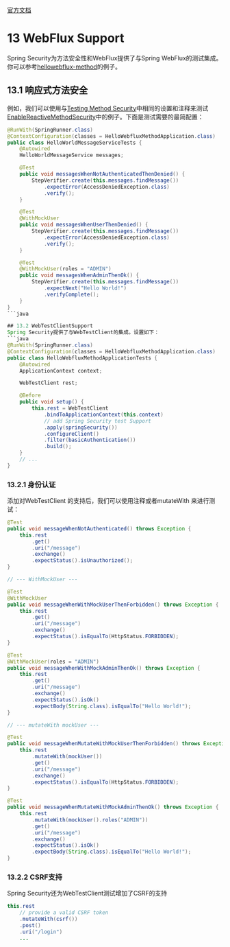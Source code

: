 <a href='https://docs.spring.io/spring-security/site/docs/5.0.7.RELEASE/reference/htmlsingle/#test-webflux'>官方文档</a>

# 13 WebFlux Support
Spring Security为方法安全性和WebFlux提供了与Spring WebFlux的测试集成。你可以参考<a href="https://github.com/spring-projects/spring-security/tree/5.0.7.RELEASE/samples/javaconfig/hellowebflux-method">hellowebflux-method</a>的例子。

## 13.1 响应式方法安全
例如，我们可以使用与<a href='https://docs.spring.io/spring-security/site/docs/5.0.7.RELEASE/reference/html5/#test-method'>Testing Method Security</a>中相同的设置和注释来测试<a href='https://docs.spring.io/spring-security/site/docs/5.0.7.RELEASE/reference/html5/#jc-erms'>EnableReactiveMethodSecurity</a>中的例子。下面是测试需要的最简配置：

```java
@RunWith(SpringRunner.class)
@ContextConfiguration(classes = HelloWebfluxMethodApplication.class)
public class HelloWorldMessageServiceTests {
	@Autowired
	HelloWorldMessageService messages;

	@Test
	public void messagesWhenNotAuthenticatedThenDenied() {
		StepVerifier.create(this.messages.findMessage())
			.expectError(AccessDeniedException.class)
			.verify();
	}

	@Test
	@WithMockUser
	public void messagesWhenUserThenDenied() {
		StepVerifier.create(this.messages.findMessage())
			.expectError(AccessDeniedException.class)
			.verify();
	}

	@Test
	@WithMockUser(roles = "ADMIN")
	public void messagesWhenAdminThenOk() {
		StepVerifier.create(this.messages.findMessage())
			.expectNext("Hello World!")
			.verifyComplete();
	}
}
```java

## 13.2 WebTestClientSupport
Spring Security提供了与WebTestClient的集成。设置如下：
```java
@RunWith(SpringRunner.class)
@ContextConfiguration(classes = HelloWebfluxMethodApplication.class)
public class HelloWebfluxMethodApplicationTests {
	@Autowired
	ApplicationContext context;

	WebTestClient rest;

	@Before
	public void setup() {
		this.rest = WebTestClient
			.bindToApplicationContext(this.context)
			// add Spring Security test Support
			.apply(springSecurity())
			.configureClient()
			.filter(basicAuthentication())
			.build();
	}
	// ...
}
```

### 13.2.1 身份认证
添加对WebTestClient 的支持后，我们可以使用注释或者mutateWith 来进行测试：
```java
@Test
public void messageWhenNotAuthenticated() throws Exception {
	this.rest
		.get()
		.uri("/message")
		.exchange()
		.expectStatus().isUnauthorized();
}

// --- WithMockUser ---

@Test
@WithMockUser
public void messageWhenWithMockUserThenForbidden() throws Exception {
	this.rest
		.get()
		.uri("/message")
		.exchange()
		.expectStatus().isEqualTo(HttpStatus.FORBIDDEN);
}

@Test
@WithMockUser(roles = "ADMIN")
public void messageWhenWithMockAdminThenOk() throws Exception {
	this.rest
		.get()
		.uri("/message")
		.exchange()
		.expectStatus().isOk()
		.expectBody(String.class).isEqualTo("Hello World!");
}

// --- mutateWith mockUser ---

@Test
public void messageWhenMutateWithMockUserThenForbidden() throws Exception {
	this.rest
		.mutateWith(mockUser())
		.get()
		.uri("/message")
		.exchange()
		.expectStatus().isEqualTo(HttpStatus.FORBIDDEN);
}

@Test
public void messageWhenMutateWithMockAdminThenOk() throws Exception {
	this.rest
		.mutateWith(mockUser().roles("ADMIN"))
		.get()
		.uri("/message")
		.exchange()
		.expectStatus().isOk()
		.expectBody(String.class).isEqualTo("Hello World!");
}
```

### 13.2.2 CSRF支持
Spring Security还为WebTestClient测试增加了CSRF的支持
```java
this.rest
	// provide a valid CSRF token
	.mutateWith(csrf())
	.post()
	.uri("/login")
	...
```
